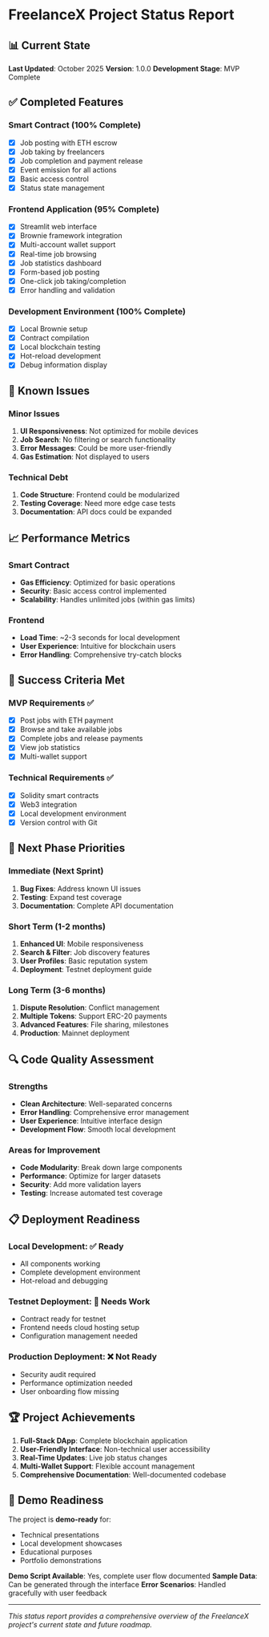 # FreelanceX Project Status Report

## 📊 Current State

**Last Updated**: October 2025
**Version**: 1.0.0
**Development Stage**: MVP Complete

## ✅ Completed Features

### Smart Contract (100% Complete)
- [x] Job posting with ETH escrow
- [x] Job taking by freelancers
- [x] Job completion and payment release
- [x] Event emission for all actions
- [x] Basic access control
- [x] Status state management

### Frontend Application (95% Complete)
- [x] Streamlit web interface
- [x] Brownie framework integration
- [x] Multi-account wallet support
- [x] Real-time job browsing
- [x] Job statistics dashboard
- [x] Form-based job posting
- [x] One-click job taking/completion
- [x] Error handling and validation

### Development Environment (100% Complete)
- [x] Local Brownie setup
- [x] Contract compilation
- [x] Local blockchain testing
- [x] Hot-reload development
- [x] Debug information display

## 🚧 Known Issues

### Minor Issues
1. **UI Responsiveness**: Not optimized for mobile devices
2. **Job Search**: No filtering or search functionality
3. **Error Messages**: Could be more user-friendly
4. **Gas Estimation**: Not displayed to users

### Technical Debt
1. **Code Structure**: Frontend could be modularized
2. **Testing Coverage**: Need more edge case tests
3. **Documentation**: API docs could be expanded

## 📈 Performance Metrics

### Smart Contract
- **Gas Efficiency**: Optimized for basic operations
- **Security**: Basic access control implemented
- **Scalability**: Handles unlimited jobs (within gas limits)

### Frontend
- **Load Time**: ~2-3 seconds for local development
- **User Experience**: Intuitive for blockchain users
- **Error Handling**: Comprehensive try-catch blocks

## 🎯 Success Criteria Met

### MVP Requirements ✅
- [x] Post jobs with ETH payment
- [x] Browse and take available jobs
- [x] Complete jobs and release payments
- [x] View job statistics
- [x] Multi-wallet support

### Technical Requirements ✅
- [x] Solidity smart contracts
- [x] Web3 integration
- [x] Local development environment
- [x] Version control with Git

## 🔮 Next Phase Priorities

### Immediate (Next Sprint)
1. **Bug Fixes**: Address known UI issues
2. **Testing**: Expand test coverage
3. **Documentation**: Complete API documentation

### Short Term (1-2 months)
1. **Enhanced UI**: Mobile responsiveness
2. **Search & Filter**: Job discovery features
3. **User Profiles**: Basic reputation system
4. **Deployment**: Testnet deployment guide

### Long Term (3-6 months)
1. **Dispute Resolution**: Conflict management
2. **Multiple Tokens**: Support ERC-20 payments
3. **Advanced Features**: File sharing, milestones
4. **Production**: Mainnet deployment

## 🔍 Code Quality Assessment

### Strengths
- **Clean Architecture**: Well-separated concerns
- **Error Handling**: Comprehensive error management
- **User Experience**: Intuitive interface design
- **Development Flow**: Smooth local development

### Areas for Improvement
- **Code Modularity**: Break down large components
- **Performance**: Optimize for larger datasets
- **Security**: Add more validation layers
- **Testing**: Increase automated test coverage

## 📋 Deployment Readiness

### Local Development: ✅ Ready
- All components working
- Complete development environment
- Hot-reload and debugging

### Testnet Deployment: 🚧 Needs Work
- Contract ready for testnet
- Frontend needs cloud hosting setup
- Configuration management needed

### Production Deployment: ❌ Not Ready
- Security audit required
- Performance optimization needed
- User onboarding flow missing

## 🏆 Project Achievements

1. **Full-Stack DApp**: Complete blockchain application
2. **User-Friendly Interface**: Non-technical user accessibility
3. **Real-Time Updates**: Live job status changes
4. **Multi-Wallet Support**: Flexible account management
5. **Comprehensive Documentation**: Well-documented codebase

## 🚀 Demo Readiness

The project is **demo-ready** for:
- Technical presentations
- Local development showcases
- Educational purposes
- Portfolio demonstrations

**Demo Script Available**: Yes, complete user flow documented
**Sample Data**: Can be generated through the interface
**Error Scenarios**: Handled gracefully with user feedback

---

*This status report provides a comprehensive overview of the FreelanceX project's current state and future roadmap.*
